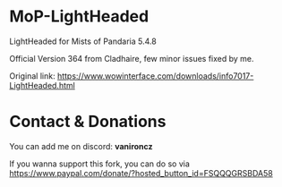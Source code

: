 # MoP-LightHeaded
LightHeaded for Mists of Pandaria 5.4.8

Official Version 364 from Cladhaire, few minor issues fixed by me. 

Original link: https://www.wowinterface.com/downloads/info7017-LightHeaded.html

# Contact & Donations
You can add me on discord: **vanironcz**

If you wanna support this fork, you can do so via https://www.paypal.com/donate/?hosted_button_id=FSQQQGRSBDA58
